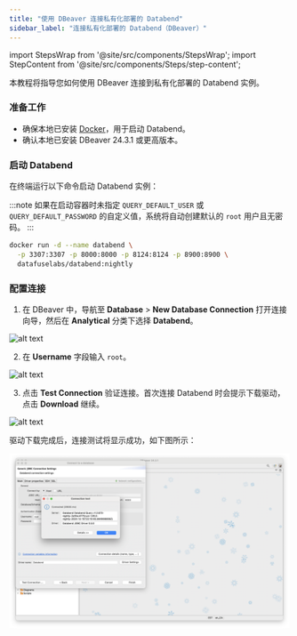 ```yaml
---
title: "使用 DBeaver 连接私有化部署的 Databend"
sidebar_label: "连接私有化部署的 Databend（DBeaver）"
---
```


import StepsWrap from '@site/src/components/StepsWrap';
import StepContent from '@site/src/components/Steps/step-content';

本教程将指导您如何使用 DBeaver 连接到私有化部署的 Databend 实例。

<StepsWrap>
<StepContent number="1">

### 准备工作

- 确保本地已安装 [Docker](https://www.docker.com/)，用于启动 Databend。
- 确认本地已安装 DBeaver 24.3.1 或更高版本。

</StepContent>
<StepContent number="2">

### 启动 Databend

在终端运行以下命令启动 Databend 实例：

:::note
如果在启动容器时未指定 `QUERY_DEFAULT_USER` 或 `QUERY_DEFAULT_PASSWORD` 的自定义值，系统将自动创建默认的 `root` 用户且无密码。
:::

```bash
docker run -d --name databend \
  -p 3307:3307 -p 8000:8000 -p 8124:8124 -p 8900:8900 \
  datafuselabs/databend:nightly
```

</StepContent>
<StepContent number="3">

### 配置连接

1. 在 DBeaver 中，导航至 **Database** > **New Database Connection** 打开连接向导，然后在 **Analytical** 分类下选择 **Databend**。

![alt text](@site/static/img/connect/dbeaver-analytical.png)

2. 在 **Username** 字段输入 `root`。

![alt text](@site/static/img/connect/dbeaver-user-root.png)

3. 点击 **Test Connection** 验证连接。首次连接 Databend 时会提示下载驱动，点击 **Download** 继续。

![alt text](@site/static/img/connect/dbeaver-download-driver.png)

驱动下载完成后，连接测试将显示成功，如下图所示：

![alt text](../../../../static/img/connect/dbeaver-success.png)

</StepContent>
</StepsWrap>
